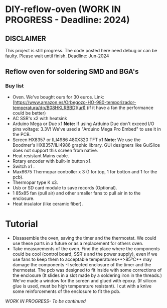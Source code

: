 # DIY-reflow-oven (WORK IN PROGRESS - Deadline: 2024)
## DISCLAIMER
This project is still progress. The code posted here need debug or can be faulty. Please wait until finish. Deadline: Jun-2024
## Reflow oven for soldering SMD and BGA's
### Buy list
- Oven. We've bought ours for 30 euros. Link: [https://www.amazon.es/Orbegozo-HO-980-temporizador-temperatura/dp/B08HKLRBBD](url) (if it have a fan the performance could be better)
- AC SSR's x2 with heatsink
- Arduino Mega or Due x1 **Note:** If using Arduino Due don't exceed I/O pins voltage: 3.3V! We've used a "Arduino Mega Pro Embed" to use it in the PCB.
- Screen HX8357 or ILI4986 480X320 TFT x1 **Note:** We use the Boodmer's HX8357/ILI4986 graphic library. GUI designers like GuiSlice does not support this screen from native.
- Heat resistant Mains cable.
- Rotary encoder with built-in button x1.
- Switch x1 .
- Max6675 Thermopar controller x 3 (1 for top, 1 for botton and 1 for the pcb).
- Thermopar type K x3.
- Usb or SD card module to save records (Optional).
- 1 85x85 fan (pull air) and other smaller fans to pull air in to the enclosure.
- Heat insulator (like ceramic fiber).
# Tutorial 
- Dissasemble the oven, saving the timer and the thermostat. We could use these parts in a future or as a replacement for others oven.
- Take measurements of the oven. Find the place where the components could be cool (control board, SSR's and the power supply), even if we use fans to keep them to acceptable temperatures**>85ºC** may damage the components 
-I selected enclosure of the timer and the thermostat. The pcb was designed to fit inside with some corrections of the enclosure (It slides in a slot made by a soldering iron in the threads.) We've made a window for the screen and glued with epoxy. (If silicon glue is used, must be high temperature resistant). I cut with a knive some reinforcements of the enclosure to fit the pcb.

*WORK IN PROGRESS- To be continued*
